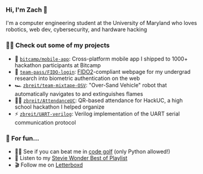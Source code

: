 ### Hi, I'm Zach 👋
I'm a computer engineering student at the University of Maryland who loves robotics, web dev, cybersecurity, and hardware hacking

### 👨‍💻 Check out some of my projects
 - 📱 [`bitcamp/mobile-app`](https://github.com/bitcamp/mobile-app): Cross-platform mobile app I shipped to 1000+ hackathon participants at Bitcamp
 - 🔑 [`team-pass/FIDO-login`](https://github.com/team-pass/FIDO-login): [FIDO2](https://fidoalliance.org/fido2/)-compliant webpage for my undergrad research into biometric authentication on the web
 - 🏎 [`zbreit/team-mixtape-OSV`](https://github.com/zbreit/team-mixtape-OSV): "Over-Sand Vehicle" robot that automatically navigates to and extinguishes flames
 - 🙋‍♀️ [`zbreit/AttendanceUC`](https://github.com/zbreit/AttendanceUC): QR-based attendance for HackUC, a high school hackathon I helped organize
 - ⚡ [`zbreit/UART-verilog`](https://github.com/zbreit/UART-Verilog): Verilog implementation of the UART serial communication protocol

### 🤿 For fun...
- 🏌️‍♂️ See if you can beat me in [code golf](https://code.golf/golfers/zbreit) (only Python allowed!)
- 🎵 Listen to my [Stevie Wonder Best of Playlist](https://open.spotify.com/playlist/3fdjS5TNGoGkAuBwZFV1Es?si=d34bbc70c5514b81)
- 🎬 Follow me on [Letterboxd](https://letterboxd.com/zbreit/)

<!--
**zbreit/zbreit** is a ✨ _special_ ✨ repository because its `README.md` (this file) appears on your GitHub profile.

Here are some ideas to get you started:

- 🔭 I’m currently working on ...
- 🌱 I’m currently learning ...
- 👯 I’m looking to collaborate on ...
- 🤔 I’m looking for help with ...
- 💬 Ask me about ...
- 📫 How to reach me: ...
- 😄 Pronouns: ...
- ⚡ Fun fact: ...
-->
